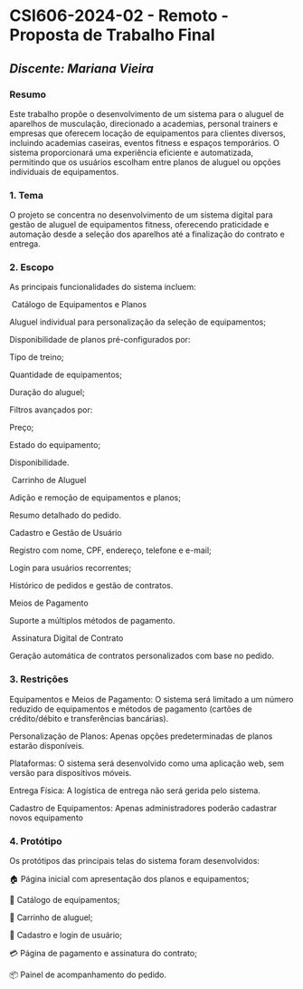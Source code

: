 # **CSI606-2024-02 - Remoto - Proposta de Trabalho Final**

## *Discente: Mariana Vieira*

<!-- Descrever um resumo sobre o trabalho. -->

### Resumo

Este trabalho propõe o desenvolvimento de um sistema para o aluguel de aparelhos de musculação, direcionado a academias, personal trainers e empresas que oferecem locação de equipamentos para clientes diversos, incluindo academias caseiras, eventos fitness e espaços temporários. O sistema proporcionará uma experiência eficiente e automatizada, permitindo que os usuários escolham entre planos de aluguel ou opções individuais de equipamentos. 

### 1. Tema

O projeto se concentra no desenvolvimento de um sistema digital para gestão de aluguel de equipamentos fitness, oferecendo praticidade e automação desde a seleção dos aparelhos até a finalização do contrato e entrega.

### 2. Escopo

As principais funcionalidades do sistema incluem:

 Catálogo de Equipamentos e Planos

Aluguel individual para personalização da seleção de equipamentos;

Disponibilidade de planos pré-configurados por:

Tipo de treino;

Quantidade de equipamentos;

Duração do aluguel;

Filtros avançados por:

Preço;

Estado do equipamento;

Disponibilidade.

 Carrinho de Aluguel

Adição e remoção de equipamentos e planos;

Resumo detalhado do pedido.

Cadastro e Gestão de Usuário

Registro com nome, CPF, endereço, telefone e e-mail;

Login para usuários recorrentes;

Histórico de pedidos e gestão de contratos.

Meios de Pagamento

Suporte a múltiplos métodos de pagamento.

 Assinatura Digital de Contrato

Geração automática de contratos personalizados com base no pedido.

### 3. Restrições

 Equipamentos e Meios de Pagamento: O sistema será limitado a um número reduzido de equipamentos e métodos de pagamento (cartões de crédito/débito e transferências bancárias).

Personalização de Planos: Apenas opções predeterminadas de planos estarão disponíveis.

Plataformas: O sistema será desenvolvido como uma aplicação web, sem versão para dispositivos móveis.

Entrega Física: A logística de entrega não será gerida pelo sistema.

Cadastro de Equipamentos: Apenas administradores poderão cadastrar novos equipamento

### 4. Protótipo

 Os protótipos das principais telas do sistema foram desenvolvidos:

🏠 Página inicial com apresentação dos planos e equipamentos;

📖 Catálogo de equipamentos;

🛒 Carrinho de aluguel;

🔑 Cadastro e login de usuário;

💳 Página de pagamento e assinatura do contrato;

📦 Painel de acompanhamento do pedido.

